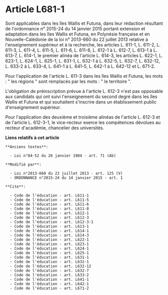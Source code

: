 # Article L681-1

Sont applicables dans les îles Wallis et Futuna, dans leur rédaction résultant de l'ordonnance n° 2015-24 du 14 janvier 2015
portant extension et adaptation dans les îles Wallis et Futuna, en Polynésie française et en Nouvelle-Calédonie de la loi n°
2013-660 du 22 juillet 2013 relative à l'enseignement supérieur et à la recherche, les articles L. 611-1, L. 611-2, L. 611-3,
L. 611-4, 
L. 611-5, L. 611-6, L. 611-8, L. 612-1 à L. 612-7, L. 613-1 à L. 613-7, L. 614-1, le premier alinéa de l'article L. 614-3,
les articles L. 622-1, L. 623-1, L. 624-1, L. 625-1, L. 631-1, L. 632-1 à L. 632-5, L. 632-7, L. 632-12, L. 633-2 à L. 633-4,
L. 641-1 à L. 641-5, L. 642-1 à L. 642-12 et L. 671-2. 

Pour l'application de l'article L. 611-3 dans les îles Wallis et Futuna, les mots : " les régions " sont remplacés par les
mots : " le territoire ". 

L'obligation de préinscription prévue à l'article L. 612-3 n'est pas opposable aux candidats qui ont suivi l'enseignement du
second degré dans les îles Wallis et Futuna et qui souhaitent s'inscrire dans un établissement public d'enseignement
supérieur. 

Pour l'application des deuxième et troisième alinéas de l'article L. 612-3 et de l'article L. 612-3-1, le vice-recteur exerce
les compétences dévolues au recteur d'académie, chancelier des universités.

**Liens relatifs à cet article**

	**Anciens textes**:

	  - Loi n°84-52 du 26 janvier 1984 - art. 71 (Ab)

	**Modifié par**:

	  - Loi n°2013-660 du 22 juillet 2013 - art. 125 (V)
	  - ORDONNANCE n°2015-24 du 14 janvier 2015 - art. 1

	**Cite**:

	  - Code de l'éducation - art. L611-1
	  - Code de l'éducation - art. L611-5
	  - Code de l'éducation - art. L611-6
	  - Code de l'éducation - art. L611-8
	  - Code de l'éducation - art. L612-1
	  - Code de l'éducation - art. L612-3
	  - Code de l'éducation - art. L612-3-1
	  - Code de l'éducation - art. L613-1
	  - Code de l'éducation - art. L614-1
	  - Code de l'éducation - art. L614-3
	  - Code de l'éducation - art. L622-1
	  - Code de l'éducation - art. L623-1
	  - Code de l'éducation - art. L624-1
	  - Code de l'éducation - art. L625-1
	  - Code de l'éducation - art. L631-1
	  - Code de l'éducation - art. L632-1
	  - Code de l'éducation - art. L632-12
	  - Code de l'éducation - art. L632-7
	  - Code de l'éducation - art. L633-2
	  - Code de l'éducation - art. L641-1
	  - Code de l'éducation - art. L642-1
	  - Code de l'éducation - art. L671-2
